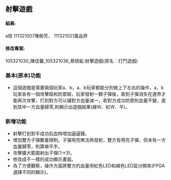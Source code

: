 ## 射擊遊戲
#### 組員:
a班 111321007陳郁芳、 111321021黃品齊
#### 修改專案:
105321030_陳佳馨_105321036_蔡佩紘:射擊遊戲(原名：打鬥遊戲)
### 基本(原本)功能
* 這個遊戲是需要兩個玩家a、b，a、b玩家都能分別做上下左右的操作，a，b玩家各有一個攻擊鈕和防禦鈕，玩家發射一顆子彈後，直到子彈消失在邊界才能再次攻擊，打到對方可以讓對方血量減一，若對方成功防禦則血量不變，直到其中一方血量歸零,則顯示出遊戲結果(綠W、紅W、平)。
### 新增功能
* 射擊打到對手成功扣血時增加逼逼聲。
* 增加雙方子彈數量限制，子彈用完無法再發射，雙方皆用完子彈，但未有一方血量歸零，則算做平手。
* 攻擊擴大範圍射出子彈(1->3)。
* 修改成不一樣的成功顯示畫面。
* 為了方便觀察，操作方面將雙方的血量用紅色LED和綠色LED區分開來(FPGA選擇不同的顯示)。


